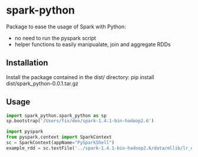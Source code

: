 # spark-python
Package to ease the usage of Spark with Python:
- no need to run the pyspark script
- helper functions to easily manipualate, join and aggregate RDDs 

## Installation
Install the package contained in the dist/ directory:
pip install dist/spark_python-0.0.1.tar.gz

## Usage
```python
import spark_python.spark_python as sp
sp.bootstrap('/Users/fix/dev/spark-1.4.1-bin-hadoop2.6')

import pyspark
from pyspark.context import SparkContext
sc = SparkContext(appName="PySparkShell")
example_rdd = sc.textFile('../spark-1.4.1-bin-hadoop2.6/data/mllib/lr_data.txt')
```
